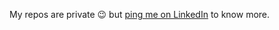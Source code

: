 My repos are private 😉 but [ping me on LinkedIn](https://www.linkedin.com/in/sharath-chandra-gaddam-851a45263/) to know more.

